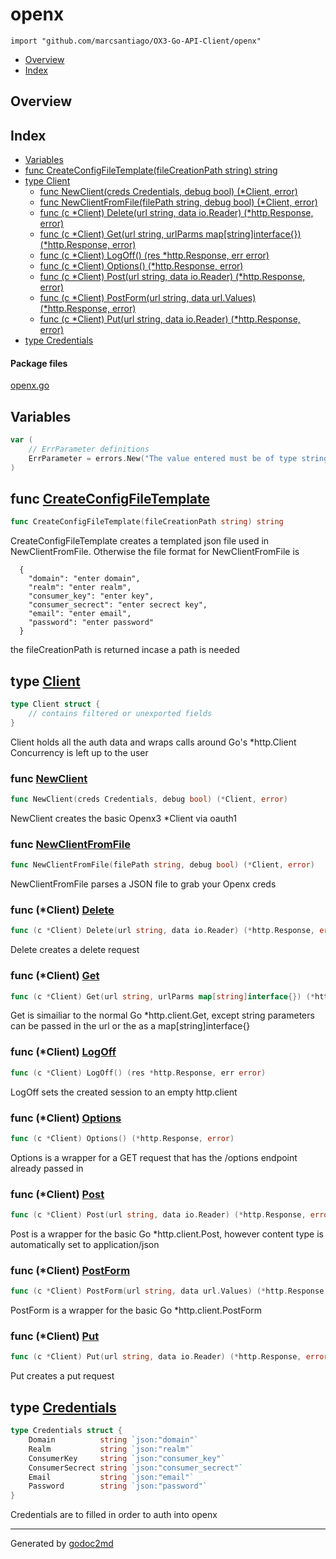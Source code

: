 # openx
`import "github.com/marcsantiago/OX3-Go-API-Client/openx"`

* [Overview](#pkg-overview)
* [Index](#pkg-index)

## <a name="pkg-overview">Overview</a>



## <a name="pkg-index">Index</a>
* [Variables](#pkg-variables)
* [func CreateConfigFileTemplate(fileCreationPath string) string](#CreateConfigFileTemplate)
* [type Client](#Client)
  * [func NewClient(creds Credentials, debug bool) (*Client, error)](#NewClient)
  * [func NewClientFromFile(filePath string, debug bool) (*Client, error)](#NewClientFromFile)
  * [func (c *Client) Delete(url string, data io.Reader) (*http.Response, error)](#Client.Delete)
  * [func (c *Client) Get(url string, urlParms map[string]interface{}) (*http.Response, error)](#Client.Get)
  * [func (c *Client) LogOff() (res *http.Response, err error)](#Client.LogOff)
  * [func (c *Client) Options() (*http.Response, error)](#Client.Options)
  * [func (c *Client) Post(url string, data io.Reader) (*http.Response, error)](#Client.Post)
  * [func (c *Client) PostForm(url string, data url.Values) (*http.Response, error)](#Client.PostForm)
  * [func (c *Client) Put(url string, data io.Reader) (*http.Response, error)](#Client.Put)
* [type Credentials](#Credentials)


#### <a name="pkg-files">Package files</a>
[openx.go](/src/github.com/marcsantiago/OX3-Go-API-Client/openx/openx.go) 



## <a name="pkg-variables">Variables</a>
``` go
var (
    // ErrParameter definitions
    ErrParameter = errors.New("The value entered must be of type string, int, float64, or bool")
)
```


## <a name="CreateConfigFileTemplate">func</a> [CreateConfigFileTemplate](/src/target/openx.go?s=9184:9245#L362)
``` go
func CreateConfigFileTemplate(fileCreationPath string) string
```
CreateConfigFileTemplate creates a templated json file used in NewClientFromFile.
Otherwise the file format for NewClientFromFile is


	  {
		"domain": "enter domain",
		"realm": "enter realm",
		"consumer_key": "enter key",
		"consumer_secrect": "enter secrect key",
		"email": "enter email",
		"password": "enter password"
	  }

the fileCreationPath is returned incase a path is needed




## <a name="Client">type</a> [Client](/src/target/openx.go?s=1967:2265#L78)
``` go
type Client struct {
    // contains filtered or unexported fields
}
```
Client holds all the auth data and wraps calls around Go's *http.Client
Concurrency is left up to the user







### <a name="NewClient">func</a> [NewClient](/src/target/openx.go?s=2324:2386#L93)
``` go
func NewClient(creds Credentials, debug bool) (*Client, error)
```
NewClient creates the basic Openx3 *Client via oauth1


### <a name="NewClientFromFile">func</a> [NewClientFromFile](/src/target/openx.go?s=4266:4334#L167)
``` go
func NewClientFromFile(filePath string, debug bool) (*Client, error)
```
NewClientFromFile parses a JSON file to grab your Openx creds





### <a name="Client.Delete">func</a> (\*Client) [Delete](/src/target/openx.go?s=5523:5598#L219)
``` go
func (c *Client) Delete(url string, data io.Reader) (*http.Response, error)
```
Delete creates a delete request




### <a name="Client.Get">func</a> (\*Client) [Get](/src/target/openx.go?s=4866:4955#L188)
``` go
func (c *Client) Get(url string, urlParms map[string]interface{}) (*http.Response, error)
```
Get is simailiar to the normal Go *http.client.Get,
except string parameters can be passed in the url or the as a map[string]interface{}




### <a name="Client.LogOff">func</a> (\*Client) [LogOff](/src/target/openx.go?s=6956:7013#L274)
``` go
func (c *Client) LogOff() (res *http.Response, err error)
```
LogOff sets the created session to an empty http.client




### <a name="Client.Options">func</a> (\*Client) [Options](/src/target/openx.go?s=5877:5927#L232)
``` go
func (c *Client) Options() (*http.Response, error)
```
Options is a wrapper for a GET request that has the /options endpoint already passed in




### <a name="Client.Post">func</a> (\*Client) [Post](/src/target/openx.go?s=6442:6515#L256)
``` go
func (c *Client) Post(url string, data io.Reader) (*http.Response, error)
```
Post is a wrapper for the basic Go *http.client.Post, however content type is automatically set to application/json




### <a name="Client.PostForm">func</a> (\*Client) [PostForm](/src/target/openx.go?s=6707:6785#L265)
``` go
func (c *Client) PostForm(url string, data url.Values) (*http.Response, error)
```
PostForm is a wrapper for the basic Go *http.client.PostForm




### <a name="Client.Put">func</a> (\*Client) [Put](/src/target/openx.go?s=6064:6136#L241)
``` go
func (c *Client) Put(url string, data io.Reader) (*http.Response, error)
```
Put creates a put request




## <a name="Credentials">type</a> [Credentials](/src/target/openx.go?s=950:1233#L45)
``` go
type Credentials struct {
    Domain          string `json:"domain"`
    Realm           string `json:"realm"`
    ConsumerKey     string `json:"consumer_key"`
    ConsumerSecrect string `json:"consumer_secrect"`
    Email           string `json:"email"`
    Password        string `json:"password"`
}
```
Credentials are to filled in order to auth into openx














- - -
Generated by [godoc2md](http://godoc.org/github.com/davecheney/godoc2md)

